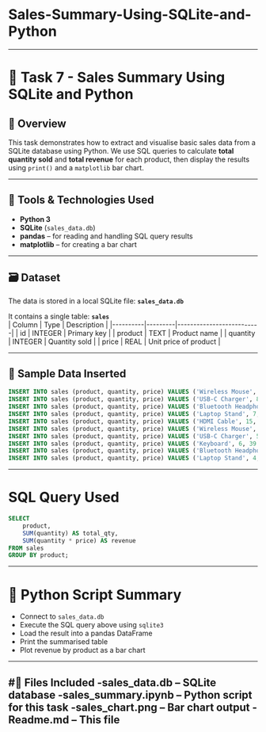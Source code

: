 # Sales-Summary-Using-SQLite-and-Python
---
# 🧾 Task 7 - Sales Summary Using SQLite and Python

## 📌 Overview

This task demonstrates how to extract and visualise basic sales data from a SQLite database using Python. We use SQL queries to calculate **total quantity sold** and **total revenue** for each product, then display the results using `print()` and a `matplotlib` bar chart.

---

## 🧰 Tools & Technologies Used

- **Python 3**
- **SQLite** (`sales_data.db`)
- **pandas** – for reading and handling SQL query results
- **matplotlib** – for creating a bar chart

---

## 🗃️ Dataset

The data is stored in a local SQLite file: **`sales_data.db`**

It contains a single table: **`sales`**  
| Column   | Type    | Description              |
|----------|---------|--------------------------|
| id       | INTEGER | Primary key              |
| product  | TEXT    | Product name             |
| quantity | INTEGER | Quantity sold            |
| price    | REAL    | Unit price of product    |

---

## 🧪 Sample Data Inserted

```sql
INSERT INTO sales (product, quantity, price) VALUES ('Wireless Mouse', 12, 15.99);
INSERT INTO sales (product, quantity, price) VALUES ('USB-C Charger', 8, 19.99);
INSERT INTO sales (product, quantity, price) VALUES ('Bluetooth Headphones', 5, 49.99);
INSERT INTO sales (product, quantity, price) VALUES ('Laptop Stand', 7, 29.99);
INSERT INTO sales (product, quantity, price) VALUES ('HDMI Cable', 15, 9.99);
INSERT INTO sales (product, quantity, price) VALUES ('Wireless Mouse', 10, 15.99);
INSERT INTO sales (product, quantity, price) VALUES ('USB-C Charger', 5, 19.99);
INSERT INTO sales (product, quantity, price) VALUES ('Keyboard', 6, 39.99);
INSERT INTO sales (product, quantity, price) VALUES ('Bluetooth Headphones', 3, 49.99);
INSERT INTO sales (product, quantity, price) VALUES ('Laptop Stand', 4, 29.99);
```
---
# SQL Query Used
```sql
SELECT 
    product, 
    SUM(quantity) AS total_qty, 
    SUM(quantity * price) AS revenue 
FROM sales 
GROUP BY product;
```
---
# 🐍 Python Script Summary

- Connect to `sales_data.db`
- Execute the SQL query above using `sqlite3`
- Load the result into a pandas DataFrame
- Print the summarised table
- Plot revenue by product as a bar chart
---
#📁 Files Included
-sales_data.db – SQLite database
-sales_summary.ipynb – Python script for this task
-sales_chart.png – Bar chart output
-Readme.md – This file
---






